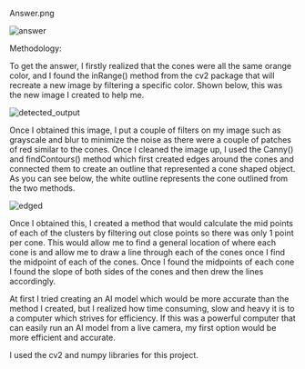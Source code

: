 Answer.png

![answer](https://github.com/user-attachments/assets/b51126e6-7e37-4341-ae80-30dd313213ac)


Methodology:

  To get the answer, I firstly realized that the cones were all the same orange color, and I found the inRange() method from the cv2 package that will recreate a new image by filtering a specific color. Shown below, this was the new image I created to help me.

  ![detected_output](https://github.com/user-attachments/assets/9fb7bbfa-2a08-4d56-b11e-679586caa6ef)

  Once I obtained this image, I put a couple of filters on my image such as grayscale and blur to minimize the noise as there were a couple of patches of red similar to the cones. Once I cleaned the image up, I used the Canny() and findContours() method which first created edges around the cones and connected them to create an outline that represented a cone shaped object. As you can see below, the white outline represents the cone outlined from the two methods.

  ![edged](https://github.com/user-attachments/assets/6563532f-710e-4c8d-b65e-837f70b361b6)

Once I obtained this, I created a method that would calculate the mid points of each of the clusters by filtering out close points so there was only 1 point per cone. This would allow me to find a general location of where each cone is and allow me to draw a line through each of the cones once I find the midpoint of each of the cones. Once I found the midpoints of each cone I found the slope of both sides of the cones and then drew the lines accordingly.


At first I tried creating an AI model which would be more accurate than the method I created, but I realized how time consuming, slow and heavy it is to a computer which strives for efficiency. If this was a powerful computer that can easily run an AI model from a live camera, my first option would be more efficient and accurate.

I used the cv2 and numpy libraries for this project.
